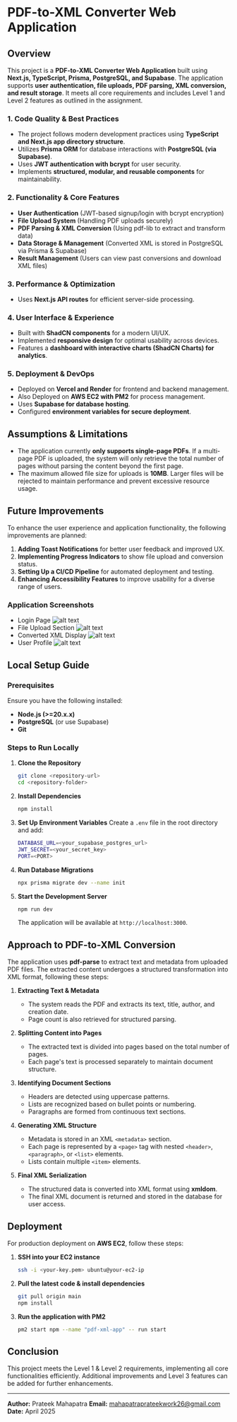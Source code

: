# PDF-to-XML Converter Web Application

## Overview
This project is a **PDF-to-XML Converter Web Application** built using **Next.js, TypeScript, Prisma, PostgreSQL, and Supabase**. The application supports **user authentication, file uploads, PDF parsing, XML conversion, and result storage**. It meets all core requirements and includes Level 1 and Level 2 features as outlined in the assignment.

### **1. Code Quality & Best Practices**
- The project follows modern development practices using **TypeScript and Next.js app directory structure**.
- Utilizes **Prisma ORM** for database interactions with **PostgreSQL (via Supabase)**.
- Uses **JWT authentication with bcrypt** for user security.
- Implements **structured, modular, and reusable components** for maintainability.

### **2. Functionality & Core Features**
- **User Authentication** (JWT-based signup/login with bcrypt encryption)
- **File Upload System** (Handling PDF uploads securely)
- **PDF Parsing & XML Conversion** (Using pdf-lib to extract and transform data)
- **Data Storage & Management** (Converted XML is stored in PostgreSQL via Prisma & Supabase)
- **Result Management** (Users can view past conversions and download XML files)

### **3. Performance & Optimization**
- Uses **Next.js API routes** for efficient server-side processing.

### **4. User Interface & Experience**
- Built with **ShadCN components** for a modern UI/UX.
- Implemented **responsive design** for optimal usability across devices.
- Features a **dashboard with interactive charts (ShadCN Charts) for analytics**.

### **5. Deployment & DevOps**
- Deployed on **Vercel and Render** for frontend and backend management.
- Also Deployed on **AWS EC2 with PM2** for process management.
- Uses **Supabase for database hosting**.
- Configured **environment variables for secure deployment**.

## Assumptions & Limitations

- The application currently **only supports single-page PDFs**. If a multi-page PDF is uploaded, the system will only retrieve the total number of pages without parsing the content beyond the first page.
- The maximum allowed file size for uploads is **10MB**. Larger files will be rejected to maintain performance and prevent excessive resource usage.

## Future Improvements

To enhance the user experience and application functionality, the following improvements are planned:

1. **Adding Toast Notifications** for better user feedback and improved UX.
2. **Implementing Progress Indicators** to show file upload and conversion status.
3. **Setting Up a CI/CD Pipeline** for automated deployment and testing.
4. **Enhancing Accessibility Features** to improve usability for a diverse range of users.

### Application Screenshots

- Login Page
![alt text](frontend/public/cr_login.png)
- File Upload Section
![alt text](frontend/public/cr_fileUpload.png)
- Converted XML Display
![alt text](frontend/public/cr_xmlPreview.png)
- User Profile
![alt text](frontend/public/cr_userProfile.png)


## Local Setup Guide

### Prerequisites
Ensure you have the following installed:
- **Node.js (>=20.x.x)**
- **PostgreSQL** (or use Supabase)
- **Git**

### Steps to Run Locally

1. **Clone the Repository**
   ```sh
   git clone <repository-url>
   cd <repository-folder>
   ```

2. **Install Dependencies**
   ```sh
   npm install
   ```

3. **Set Up Environment Variables**
   Create a `.env` file in the root directory and add:
   ```sh
   DATABASE_URL=<your_supabase_postgres_url>
   JWT_SECRET=<your_secret_key>
   PORT=<PORT>
   ```

4. **Run Database Migrations**
   ```sh
   npx prisma migrate dev --name init
   ```

5. **Start the Development Server**
   ```sh
   npm run dev
   ```
   The application will be available at `http://localhost:3000`.

## Approach to PDF-to-XML Conversion

The application uses **pdf-parse** to extract text and metadata from uploaded PDF files. The extracted content undergoes a structured transformation into XML format, following these steps:

1. **Extracting Text & Metadata**
   - The system reads the PDF and extracts its text, title, author, and creation date.
   - Page count is also retrieved for structured parsing.

2. **Splitting Content into Pages**
   - The extracted text is divided into pages based on the total number of pages.
   - Each page's text is processed separately to maintain document structure.

3. **Identifying Document Sections**
   - Headers are detected using uppercase patterns.
   - Lists are recognized based on bullet points or numbering.
   - Paragraphs are formed from continuous text sections.

4. **Generating XML Structure**
   - Metadata is stored in an XML `<metadata>` section.
   - Each page is represented by a `<page>` tag with nested `<header>`, `<paragraph>`, or `<list>` elements.
   - Lists contain multiple `<item>` elements.

5. **Final XML Serialization**
   - The structured data is converted into XML format using **xmldom**.
   - The final XML document is returned and stored in the database for user access.

## Deployment

For production deployment on **AWS EC2**, follow these steps:

1. **SSH into your EC2 instance**
   ```sh
   ssh -i <your-key.pem> ubuntu@your-ec2-ip
   ```
2. **Pull the latest code & install dependencies**
   ```sh
   git pull origin main
   npm install
   ```
3. **Run the application with PM2**
   ```sh
   pm2 start npm --name "pdf-xml-app" -- run start
   ```

## Conclusion
This project meets the Level 1 & Level 2 requirements, implementing all core functionalities efficiently. Additional improvements and Level 3 features can be added for further enhancements.

---

**Author:** Prateek Mahapatra
**Email:** mahapatraprateekwork26@gmail.com
**Date:** April 2025
